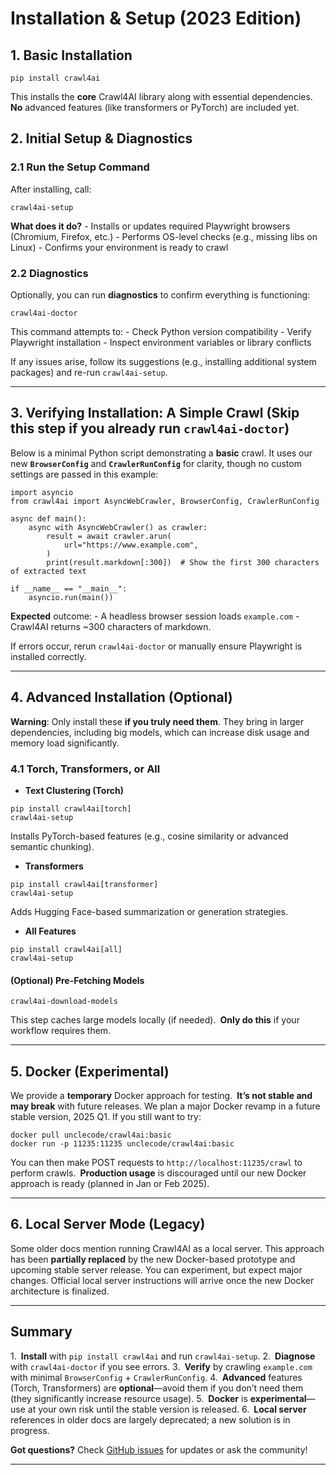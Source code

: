 # Installation & Setup (2023 Edition)

## 1\. Basic Installation

```hljs undefined
pip install crawl4ai

```

This installs the **core** Crawl4AI library along with essential dependencies. **No** advanced features (like transformers or PyTorch) are included yet.

## 2\. Initial Setup & Diagnostics

### 2.1 Run the Setup Command

After installing, call:

```hljs undefined
crawl4ai-setup

```

**What does it do?**
\- Installs or updates required Playwright browsers (Chromium, Firefox, etc.)
\- Performs OS-level checks (e.g., missing libs on Linux)
\- Confirms your environment is ready to crawl

### 2.2 Diagnostics

Optionally, you can run **diagnostics** to confirm everything is functioning:

```hljs undefined
crawl4ai-doctor

```

This command attempts to:
\- Check Python version compatibility
\- Verify Playwright installation
\- Inspect environment variables or library conflicts

If any issues arise, follow its suggestions (e.g., installing additional system packages) and re-run `crawl4ai-setup`.

* * *

## 3\. Verifying Installation: A Simple Crawl (Skip this step if you already run `crawl4ai-doctor`)

Below is a minimal Python script demonstrating a **basic** crawl. It uses our new **`BrowserConfig`** and **`CrawlerRunConfig`** for clarity, though no custom settings are passed in this example:

```hljs python
import asyncio
from crawl4ai import AsyncWebCrawler, BrowserConfig, CrawlerRunConfig

async def main():
    async with AsyncWebCrawler() as crawler:
        result = await crawler.arun(
            url="https://www.example.com",
        )
        print(result.markdown[:300])  # Show the first 300 characters of extracted text

if __name__ == "__main__":
    asyncio.run(main())

```

**Expected** outcome:
\- A headless browser session loads `example.com`
\- Crawl4AI returns ~300 characters of markdown.

If errors occur, rerun `crawl4ai-doctor` or manually ensure Playwright is installed correctly.

* * *

## 4\. Advanced Installation (Optional)

**Warning**: Only install these **if you truly need them**. They bring in larger dependencies, including big models, which can increase disk usage and memory load significantly.

### 4.1 Torch, Transformers, or All

- **Text Clustering (Torch)**





```hljs css
pip install crawl4ai[torch]
crawl4ai-setup

```



Installs PyTorch-based features (e.g., cosine similarity or advanced semantic chunking).

- **Transformers**





```hljs css
pip install crawl4ai[transformer]
crawl4ai-setup

```



Adds Hugging Face-based summarization or generation strategies.

- **All Features**





```hljs css
pip install crawl4ai[all]
crawl4ai-setup

```


#### (Optional) Pre-Fetching Models

```hljs undefined
crawl4ai-download-models

```

This step caches large models locally (if needed). **Only do this** if your workflow requires them.

* * *

## 5\. Docker (Experimental)

We provide a **temporary** Docker approach for testing. **It’s not stable and may break** with future releases. We plan a major Docker revamp in a future stable version, 2025 Q1. If you still want to try:

```hljs bash
docker pull unclecode/crawl4ai:basic
docker run -p 11235:11235 unclecode/crawl4ai:basic

```

You can then make POST requests to `http://localhost:11235/crawl` to perform crawls. **Production usage** is discouraged until our new Docker approach is ready (planned in Jan or Feb 2025).

* * *

## 6\. Local Server Mode (Legacy)

Some older docs mention running Crawl4AI as a local server. This approach has been **partially replaced** by the new Docker-based prototype and upcoming stable server release. You can experiment, but expect major changes. Official local server instructions will arrive once the new Docker architecture is finalized.

* * *

## Summary

1. **Install** with `pip install crawl4ai` and run `crawl4ai-setup`.
2. **Diagnose** with `crawl4ai-doctor` if you see errors.
3. **Verify** by crawling `example.com` with minimal `BrowserConfig` \+ `CrawlerRunConfig`.
4. **Advanced** features (Torch, Transformers) are **optional**—avoid them if you don’t need them (they significantly increase resource usage).
5. **Docker** is **experimental**—use at your own risk until the stable version is released.
6. **Local server** references in older docs are largely deprecated; a new solution is in progress.

**Got questions?** Check [GitHub issues](https://github.com/unclecode/crawl4ai/issues) for updates or ask the community!

* * *